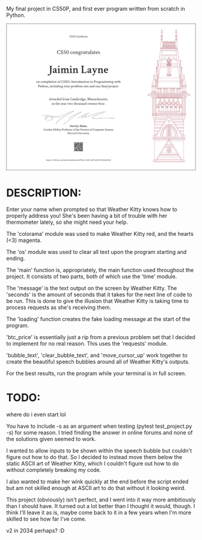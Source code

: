 My final project in CS50P, and first ever program written from scratch in Python.

![alt text](https://github.com/jaim1n/Weather-Kitty/blob/main/CS50P.png?raw=true)

# DESCRIPTION:
Enter your name when prompted so that Weather Kitty knows how to properly address you!
She's been having a bit of trouble with her thermometer lately, so she might need your help.

The 'colorama' module was used to make Weather Kitty red, and the hearts (<3) magenta.

The 'os' module was used to clear all text upon the program starting and ending.

The 'main' function is, appropriately, the main function used throughout the project. It consists of two parts, both of which use the 'time' module.

The 'message' is the text output on the screen by Weather Kitty. The 'seconds' is the amount of seconds that it takes for the next line of code to be run.
This is done to give the illusion that Weather Kitty is taking time to process requests as she's receiving them.

The 'loading' function creates the fake loading message at the start of the program.

'btc_price' is essentially just a rip from a previous problem set that I decided to implement for no real reason. This uses the 'requests' module.

'bubble_text', 'clear_bubble_text', and 'move_cursor_up' work together to create the beautiful speech bubbles around all of Weather Kitty's outputs.

For the best results, run the program while your terminal is in full screen.

# TODO:
where do i even start lol

You have to include -s as an argument when testing (pytest test_project.py -s) for some reason.
I tried finding the answer in online forums and none of the solutions given seemed to work.

I wanted to allow inputs to be shown within the speech bubble but couldn't figure out how to do that.
So I decided to instead move them below the static ASCII art of Weather Kitty, which I couldn't figure out how to do without completely breaking my code.

I also wanted to make her wink quickly at the end before the script ended but am not skilled enough at ASCII art to do that without it looking weird.

This project (obviously) isn't perfect, and I went into it way more ambitiously than I should have. It turned out a lot better than I thought it would, though.
I think I'll leave it as is, maybe come back to it in a few years when I'm more skilled to see how far I've come.

v2 in 2034 perhaps? :D

